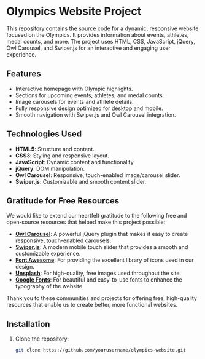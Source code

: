 # Olympics Website Project

This repository contains the source code for a dynamic, responsive website focused on the Olympics. It provides information about events, athletes, medal counts, and more. The project uses HTML, CSS, JavaScript, jQuery, Owl Carousel, and Swiper.js for an interactive and engaging user experience.

## Features
- Interactive homepage with Olympic highlights.
- Sections for upcoming events, athletes, and medal counts.
- Image carousels for events and athlete details.
- Fully responsive design optimized for desktop and mobile.
- Smooth navigation with Swiper.js and Owl Carousel integration.

## Technologies Used
- **HTML5**: Structure and content.
- **CSS3**: Styling and responsive layout.
- **JavaScript**: Dynamic content and functionality.
- **jQuery**: DOM manipulation.
- **Owl Carousel**: Responsive, touch-enabled image/carousel slider.
- **Swiper.js**: Customizable and smooth content slider.

## Gratitude for Free Resources
We would like to extend our heartfelt gratitude to the following free and open-source resources that helped make this project possible:

- **[Owl Carousel](https://owlcarousel2.github.io/OwlCarousel2/)**: A powerful jQuery plugin that makes it easy to create responsive, touch-enabled carousels.
- **[Swiper.js](https://swiperjs.com/)**: A modern mobile touch slider that provides a smooth and customizable experience.
- **[Font Awesome](https://fontawesome.com/)**: For providing the excellent library of icons used in our design.
- **[Unsplash](https://unsplash.com/)**: For high-quality, free images used throughout the site.
- **[Google Fonts](https://fonts.google.com/)**: For beautiful and easy-to-use fonts to enhance the typography of the website.

Thank you to these communities and projects for offering free, high-quality resources that enable us to create better, more functional websites.

## Installation

1. Clone the repository:
   ```bash
   git clone https://github.com/yourusername/olympics-website.git
